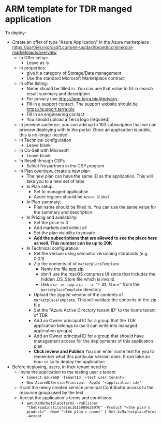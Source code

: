 # ARM template for TDR manged application

To deploy:
- Create an offer of type "Azure Application" in the Azure marketplace
  https://partner.microsoft.com/en-us/dashboard/commercial-marketplace/overview
  - In Offer setup:
    - Leave as is
  - In properties:
    - give it a category of Storage/Data management
    - Use the standard Microsoft Marketplace contract
  - In offer listing:
    - Name should be filled in.  You can use that value to fill in search result summary and description
    - For privacy use https://app.terra.bio/#privacy
    - Fill in a support contact.  The support website should be https://support.terra.bio
    - Fill in an engineering contact
    - You should upload a Terra logo (required)
  - In preview audience, you can add up to 100 subscription that we can preview deploying with in the portal.  Once an application is public, this is no longer needed
  - In Technical configuration
    - Leave blank
  - In Co-Sell with Microsoft
    - Leave blank
  - In Resell through CSPs
    - Select No partners in the CSP program
  - In Plan overview, create a new plan
    - The new plan can have the same ID as the application.  This will take you to a new set of tabs
    - In Plan setup:
      - Set to managed application
      - Azure regions should be `Azure Global`
    - In Plan summary:
      - Plan name should be filled in.  You can use the same value for the summary and description
    - In Pricing and availability:
      - Set the price to 0
      - Add markets and select all
      - Set the plan visibility to private
      - **Add the subscriptions that are allowed to see the place here as well. This number can be up to 20K**
    - In Technical configuration:
      - Set the version using semantic versioning standards (e.g. 0.0.1)
      - Zip the contents of of `marketplaceTemplate`
        - Name the file app.zip
        - don't use the macOS compress UI since that includes the hidden .DS_Store file which is invalid.
        - Use `zip -vr app.zip . -x "*.DS_Store"` from the `marketplaceTemplate` directory
      - Upload the zipped version of the contents of `marketplaceTemplate`.  This will validate the contents of the zip file
      - Set the "Azure Active Directory tenant ID" to the home tenant of TDR
      - Add an Owner principal ID for a group that the TDR application belongs to (so it can write into managed application groups)
      - Add an Owner principal ID for a group that should have management access for the deployments of this application plan
      - **Click review and Publish** You can enter some text for you to remember what this particular version does.  It can take an hour or so to deploy the application
- Before deploying, users, in their tenant need to:
  - Invite the application to the testing user's tenant
    - `Connect-AzureAD -TenantId '<test user tenant>'`
    - `New-AzureADServicePrincipal -AppId '<application id>'`
  - Grant the newly created service principal Contributor access to the resource group used by the test
  - Accept the application's terms and conditions:
    - `Get-AzMarketplaceTerms -Publisher "thebroadinstituteinc1615909626976" -Product "<the plan's product>" -Name "<the plan's name>" | Set-AzMarketplaceTerms -Accept`
